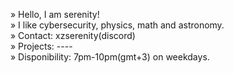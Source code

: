 » Hello, I am serenity!     
» I like cybersecurity, physics, math and astronomy.     
» Contact: xzserenity(discord)  
» Projects: ----       
» Disponibility: 7pm-10pm(gmt+3) on weekdays.
